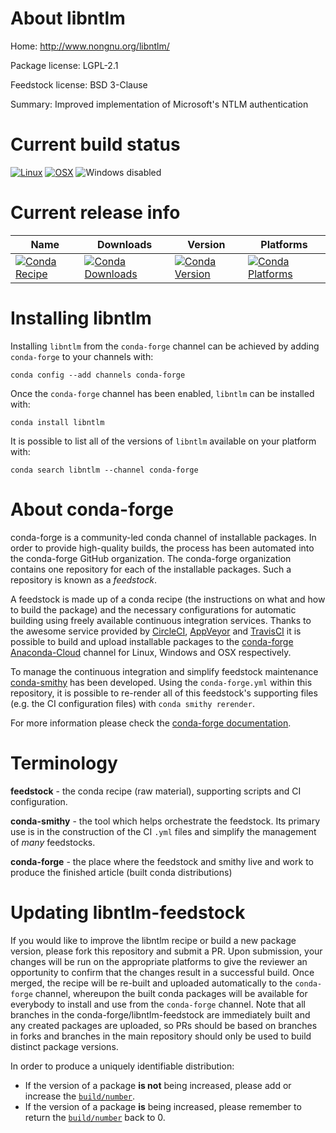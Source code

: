 About libntlm
=============

Home: http://www.nongnu.org/libntlm/

Package license: LGPL-2.1

Feedstock license: BSD 3-Clause

Summary: Improved implementation of Microsoft's NTLM authentication



Current build status
====================

[![Linux](https://img.shields.io/circleci/project/github/conda-forge/libntlm-feedstock/master.svg?label=Linux)](https://circleci.com/gh/conda-forge/libntlm-feedstock)
[![OSX](https://img.shields.io/travis/conda-forge/libntlm-feedstock/master.svg?label=macOS)](https://travis-ci.org/conda-forge/libntlm-feedstock)
![Windows disabled](https://img.shields.io/badge/Windows-disabled-lightgrey.svg)

Current release info
====================

| Name | Downloads | Version | Platforms |
| --- | --- | --- | --- |
| [![Conda Recipe](https://img.shields.io/badge/recipe-libntlm-green.svg)](https://anaconda.org/conda-forge/libntlm) | [![Conda Downloads](https://img.shields.io/conda/dn/conda-forge/libntlm.svg)](https://anaconda.org/conda-forge/libntlm) | [![Conda Version](https://img.shields.io/conda/vn/conda-forge/libntlm.svg)](https://anaconda.org/conda-forge/libntlm) | [![Conda Platforms](https://img.shields.io/conda/pn/conda-forge/libntlm.svg)](https://anaconda.org/conda-forge/libntlm) |

Installing libntlm
==================

Installing `libntlm` from the `conda-forge` channel can be achieved by adding `conda-forge` to your channels with:

```
conda config --add channels conda-forge
```

Once the `conda-forge` channel has been enabled, `libntlm` can be installed with:

```
conda install libntlm
```

It is possible to list all of the versions of `libntlm` available on your platform with:

```
conda search libntlm --channel conda-forge
```


About conda-forge
=================

conda-forge is a community-led conda channel of installable packages.
In order to provide high-quality builds, the process has been automated into the
conda-forge GitHub organization. The conda-forge organization contains one repository
for each of the installable packages. Such a repository is known as a *feedstock*.

A feedstock is made up of a conda recipe (the instructions on what and how to build
the package) and the necessary configurations for automatic building using freely
available continuous integration services. Thanks to the awesome service provided by
[CircleCI](https://circleci.com/), [AppVeyor](http://www.appveyor.com/)
and [TravisCI](https://travis-ci.org/) it is possible to build and upload installable
packages to the [conda-forge](https://anaconda.org/conda-forge)
[Anaconda-Cloud](http://docs.anaconda.org/) channel for Linux, Windows and OSX respectively.

To manage the continuous integration and simplify feedstock maintenance
[conda-smithy](http://github.com/conda-forge/conda-smithy) has been developed.
Using the ``conda-forge.yml`` within this repository, it is possible to re-render all of
this feedstock's supporting files (e.g. the CI configuration files) with ``conda smithy rerender``.

For more information please check the [conda-forge documentation](https://conda-forge.org/docs/).

Terminology
===========

**feedstock** - the conda recipe (raw material), supporting scripts and CI configuration.

**conda-smithy** - the tool which helps orchestrate the feedstock.
                   Its primary use is in the construction of the CI ``.yml`` files
                   and simplify the management of *many* feedstocks.

**conda-forge** - the place where the feedstock and smithy live and work to
                  produce the finished article (built conda distributions)


Updating libntlm-feedstock
==========================

If you would like to improve the libntlm recipe or build a new
package version, please fork this repository and submit a PR. Upon submission,
your changes will be run on the appropriate platforms to give the reviewer an
opportunity to confirm that the changes result in a successful build. Once
merged, the recipe will be re-built and uploaded automatically to the
`conda-forge` channel, whereupon the built conda packages will be available for
everybody to install and use from the `conda-forge` channel.
Note that all branches in the conda-forge/libntlm-feedstock are
immediately built and any created packages are uploaded, so PRs should be based
on branches in forks and branches in the main repository should only be used to
build distinct package versions.

In order to produce a uniquely identifiable distribution:
 * If the version of a package **is not** being increased, please add or increase
   the [``build/number``](http://conda.pydata.org/docs/building/meta-yaml.html#build-number-and-string).
 * If the version of a package **is** being increased, please remember to return
   the [``build/number``](http://conda.pydata.org/docs/building/meta-yaml.html#build-number-and-string)
   back to 0.